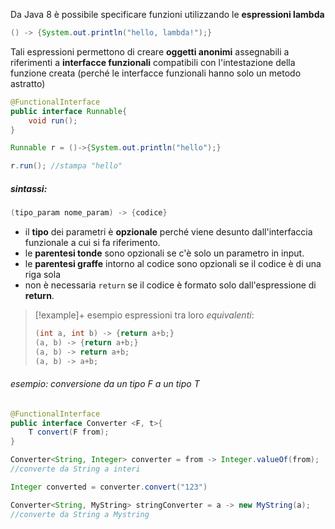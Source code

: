 Da Java 8 è possibile specificare funzioni utilizzando le **espressioni lambda**
```java
() -> {System.out.println("hello, lambda!");}
```

Tali espressioni permettono di creare **oggetti anonimi** assegnabili a riferimenti a **interfacce funzionali** compatibili con l'intestazione della funzione creata (perché le interfacce funzionali hanno solo un metodo astratto)
```java
@FunctionalInterface
public interface Runnable{
	void run();
}

Runnable r = ()->{System.out.println("hello");}

r.run(); //stampa "hello"
```

##### sintassi:
```java
(tipo_param nome_param) -> {codice}
```
- il **tipo** dei parametri è **opzionale** perché viene desunto dall'interfaccia funzionale a cui si fa riferimento.
- le **parentesi tonde** sono opzionali se c'è solo un parametro in input.
- le **parentesi graffe** intorno al codice sono opzionali se il codice è di una riga sola
- non è necessaria `return` se il codice è formato solo dall'espressione di **return**.

>[!example]+ esempio
>espressioni tra loro *equivalenti*:
>```java
>(int a, int b) -> {return a+b;}
>(a, b) -> {return a+b;}
>(a, b) -> return a+b;
>(a, b) -> a+b;
>```

###### esempio: conversione da un tipo F a un tipo T
```java
@FunctionalInterface
public interface Converter <F, t>{
	T convert(F from);
}

Converter<String, Integer> converter = from -> Integer.valueOf(from); 
//converte da String a interi

Integer converted = converter.convert("123")

Converter<String, MyString> stringConverter = a -> new MyString(a);
//converte da String a Mystring
```